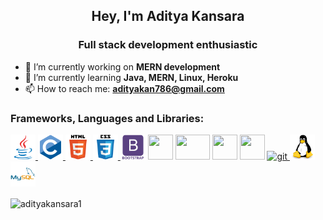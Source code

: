 <h2 align="center">Hey, I'm Aditya Kansara</h2>
<h3 align="center">Full stack development enthusiastic</h3>

- 🔭 I’m currently working on **MERN development**
- 🌱 I’m currently learning **Java, MERN, Linux, Heroku**
- 📫 How to reach me: **adityakan786@gmail.com**


<h3 align="left">Frameworks, Languages and Libraries:</h3>
<p align="left"> 
  <a href="https://www.java.com" target="_blank"> <img src="https://raw.githubusercontent.com/devicons/devicon/master/icons/java/java-original.svg" alt="java" width="40" height="40"/> </a>
  <a href="https://www.cprogramming.com/" target="_blank"> <img src="https://raw.githubusercontent.com/devicons/devicon/master/icons/c/c-original.svg" alt="c" width="40" height="40"/> </a>
  <a href="https://www.w3.org/html/" target="_blank"> <img src="https://raw.githubusercontent.com/devicons/devicon/master/icons/html5/html5-original-wordmark.svg" alt="html5" width="40" height="40"/> </a> 
  <a href="https://www.w3schools.com/css/" target="_blank"> <img src="https://raw.githubusercontent.com/devicons/devicon/master/icons/css3/css3-original-wordmark.svg" alt="css3" width="40" height="40"/> </a>
  <a href="https://getbootstrap.com" target="_blank"><img src="https://raw.githubusercontent.com/devicons/devicon/master/icons/bootstrap/bootstrap-plain-wordmark.svg" alt="bootstrap" width="40" height="40"/></a> 
  <a href="https://www.javascript.com"><img width="40" height="40" src="https://upload.wikimedia.org/wikipedia/commons/thumb/9/99/Unofficial_JavaScript_logo_2.svg/131px-Unofficial_JavaScript_logo_2.svg.png"></a>
  <a href="https://reactjs.org/"><img width="55" height="40" src="https://upload.wikimedia.org/wikipedia/commons/thumb/a/a7/React-icon.svg/1280px-React-icon.svg.png"></a>
  <a href="https://nodejs.org/en/"><img width="40" height="40" src="https://www.excelsiortechnologies.com/img/about/node-js.png"></a>
  <a href="https://jquery.com/"><img  width="40" height="40" src="http://www.programmingscripts.com/wp-content/uploads/2016/01/jquery-icon.png"></a>
  <a href="https://git-scm.com/" target="_blank"> <img src="https://www.vectorlogo.zone/logos/git-scm/git-scm-icon.svg" alt="git" width="40" height="40"/> </a>  
  <a href="https://www.linux.org/" target="_blank"> <img src="https://raw.githubusercontent.com/devicons/devicon/master/icons/linux/linux-original.svg" alt="linux" width="40" height="40"/> </a> 
  <a href="https://www.mysql.com/" target="_blank"> <img src="https://raw.githubusercontent.com/devicons/devicon/master/icons/mysql/mysql-original-wordmark.svg" alt="mysql" width="40" height="40"/> </a> 
</p>
<p><img align="center" src="https://github-readme-stats.vercel.app/api?username=adityakansara1&show_icons=true&locale=en" alt="adityakansara1" /></p>

